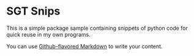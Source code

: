# SGT Snips

This is a simple package sample containing snippets of python code for quick reuse in my own programs.

You can use
[Github-flavored Markdown](https://guides.github.com/features/mastering-markdown/)
to write your content.